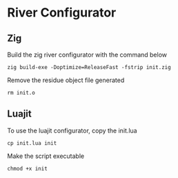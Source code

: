 # River Configurator

## Zig

Build the zig river configurator with the command below

`zig build-exe -Doptimize=ReleaseFast -fstrip init.zig`

Remove the residue object file generated

`rm init.o`

## Luajit

To use the luajit configurator, copy the init.lua

`cp init.lua init`

Make the script executable

`chmod +x init`
